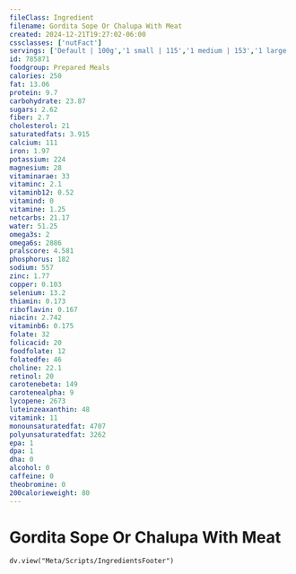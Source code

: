```yaml
---
fileClass: Ingredient
filename: Gordita Sope Or Chalupa With Meat
created: 2024-12-21T19:27:02-06:00
cssclasses: ['nutFact']
servings: ['Default | 100g','1 small | 115','1 medium | 153','1 large | 191','1 taco bell chalupa | 153','1 taco bell gordita | 153','1 cup | 122']
id: 785871
foodgroup: Prepared Meals
calories: 250
fat: 13.06
protein: 9.7
carbohydrate: 23.87
sugars: 2.62
fiber: 2.7
cholesterol: 21
saturatedfats: 3.915
calcium: 111
iron: 1.97
potassium: 224
magnesium: 28
vitaminarae: 33
vitaminc: 2.1
vitaminb12: 0.52
vitamind: 0
vitamine: 1.25
netcarbs: 21.17
water: 51.25
omega3s: 2
omega6s: 2886
pralscore: 4.581
phosphorus: 182
sodium: 557
zinc: 1.77
copper: 0.103
selenium: 13.2
thiamin: 0.173
riboflavin: 0.167
niacin: 2.742
vitaminb6: 0.175
folate: 32
folicacid: 20
foodfolate: 12
folatedfe: 46
choline: 22.1
retinol: 20
carotenebeta: 149
carotenealpha: 9
lycopene: 2673
luteinzeaxanthin: 48
vitamink: 11
monounsaturatedfat: 4707
polyunsaturatedfat: 3262
epa: 1
dpa: 1
dha: 0
alcohol: 0
caffeine: 0
theobromine: 0
200calorieweight: 80
---
```


# Gordita Sope Or Chalupa With Meat

```dataviewjs
dv.view("Meta/Scripts/IngredientsFooter")
```